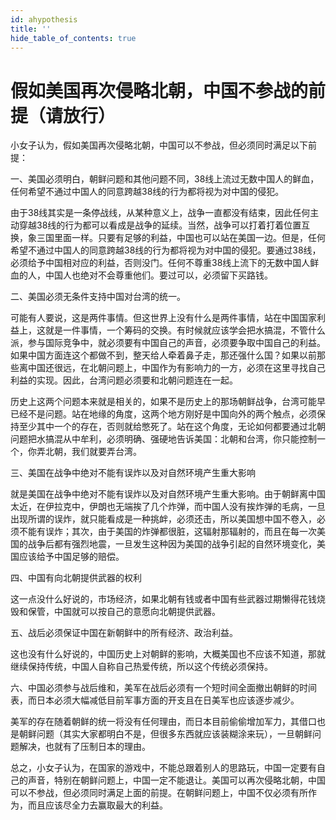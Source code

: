 ```yaml
---
id: ahypothesis
title: ''
hide_table_of_contents: true
---
```


# 假如美国再次侵略北朝，中国不参战的前提（请放行）

小女子认为，假如美国再次侵略北朝，中国可以不参战，但必须同时满足以下前提：

一、美国必须明白，朝鲜问题和其他问题不同，38线上流过无数中国人的鲜血，任何希望不通过中国人的同意跨越38线的行为都将视为对中国的侵犯。

由于38线其实是一条停战线，从某种意义上，战争一直都没有结束，因此任何主动穿越38线的行为都可以看成是战争的延续。当然，战争可以打着打着位置互换，象三国里面一样。只要有足够的利益，中国也可以站在美国一边。但是，任何希望不通过中国人的同意跨越38线的行为都将视为对中国的侵犯。要通过38线，必须给予中国相对应的利益，否则没门。任何不尊重38线上流下的无数中国人鲜血的人，中国人也绝对不会尊重他们。要过可以，必须留下买路钱。

二、美国必须无条件支持中国对台湾的统一。

可能有人要说，这是两件事情。但这世界上没有什么是两件事情，站在中国国家利益上，这就是一件事情，一个筹码的交换。有时候就应该学会把水搞混，不管什么派，参与国际竞争中，就必须要有中国自己的声音，必须要争取中国自己的利益。如果中国方面连这个都做不到，整天给人牵着鼻子走，那还强什么国？如果以前那些离中国还很远，在北朝问题上，中国作为有影响力的一方，必须在这里寻找自己利益的实现。因此，台湾问题必须要和北朝问题连在一起。

历史上这两个问题本来就是相关的，如果不是历史上的那场朝鲜战争，台湾可能早已经不是问题。站在地缘的角度，这两个地方刚好是中国向外的两个触点，必须保持至少其中一个的存在，否则就给憋死了。站在这个角度，无论如何都要通过北朝问题把水搞混从中牟利，必须明确、强硬地告诉美国：北朝和台湾，你只能控制一个，你弄北朝，我们就要弄台湾。

三、美国在战争中绝对不能有误炸以及对自然环境产生重大影响

就是美国在战争中绝对不能有误炸以及对自然环境产生重大影响。由于朝鲜离中国太近，在伊拉克中，伊朗也无端挨了几个炸弹，而中国人没有挨炸弹的毛病，一旦出现所谓的误炸，就只能看成是一种挑衅，必须还击，所以美国想中国不卷入，必须不能有误炸；其次，由于美国的炸弹都很脏，这辐射那辐射的，而且在每一次美国的战争后都有强烈地震，一旦发生这种因为美国的战争引起的自然环境变化，美国应该给予中国足够的赔偿。

四、中国有向北朝提供武器的权利

这一点没什么好说的，市场经济，如果北朝有钱或者中国有些武器过期懒得花钱烧毁和保管，中国就可以按自己的意愿向北朝提供武器。

五、战后必须保证中国在新朝鲜中的所有经济、政治利益。

这也没有什么好说的，中国历史上对朝鲜的影响，大概美国也不应该不知道，那就继续保持传统，中国人自称自己热爱传统，所以这个传统必须保持。

六、中国必须参与战后维和，美军在战后必须有一个短时间全面撤出朝鲜的时间表，而日本必须大幅减低目前军事方面的开支且在日美军也应该逐步减少。

美军的存在随着朝鲜的统一将没有任何理由，而日本目前偷偷增加军力，其借口也是朝鲜问题（其实大家都明白不是，但很多东西就应该装糊涂来玩），一旦朝鲜问题解决，也就有了压制日本的理由。

总之，小女子认为，在国家的游戏中，不能总跟着别人的思路玩，中国一定要有自己的声音，特别在朝鲜问题上，中国一定不能退让。美国可以再次侵略北朝，中国可以不参战，但必须同时满足上面的前提。在朝鲜问题上，中国不仅必须有所作为，而且应该尽全力去赢取最大的利益。